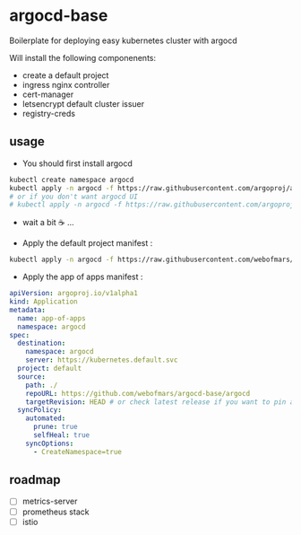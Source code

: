 # argocd-base

Boilerplate for deploying easy kubernetes cluster with argocd

Will install the following componenents:

* create a default project
* ingress nginx controller
* cert-manager
* letsencrypt default cluster issuer
* registry-creds

## usage

* You should first install argocd

```sh
kubectl create namespace argocd
kubectl apply -n argocd -f https://raw.githubusercontent.com/argoproj/argo-cd/stable/manifests/install.yaml
# or if you don't want argocd UI
# kubectl apply -n argocd -f https://raw.githubusercontent.com/argoproj/argo-cd/stable/manifests/core-install.yaml
```

* wait a bit ☕️ ...

* Apply the default project manifest :

```sh
kubectl apply -n argocd -f https://raw.githubusercontent.com/webofmars/argocd-base/main/bootstrap/main.yaml
```

* Apply the app of apps manifest :

```yaml
apiVersion: argoproj.io/v1alpha1
kind: Application
metadata:
  name: app-of-apps
  namespace: argocd
spec:
  destination:
    namespace: argocd
    server: https://kubernetes.default.svc
  project: default
  source:
    path: ./
    repoURL: https://github.com/webofmars/argocd-base/argocd
    targetRevision: HEAD # or check latest release if you want to pin a version
  syncPolicy:
    automated:
      prune: true
      selfHeal: true
    syncOptions:
      - CreateNamespace=true
```

## roadmap

* [ ] metrics-server
* [ ] prometheus stack
* [ ] istio
